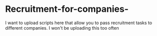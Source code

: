 # Recruitment-for-companies-
I want to upload scripts here that allow you to pass recruitment tasks to different companies. I won't be uploading this too often
